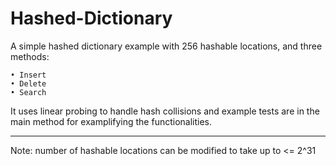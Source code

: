 # Hashed-Dictionary
A simple hashed dictionary example with 256 hashable locations, and three methods:
  
    • Insert
    • Delete
    • Search

It uses linear probing to handle hash collisions and example tests are in the main method for examplifying the functionalities.

------------------------------------------------------------------------------------------------------------------------
Note: number of hashable locations can be modified to take up to &lt;= 2^31
